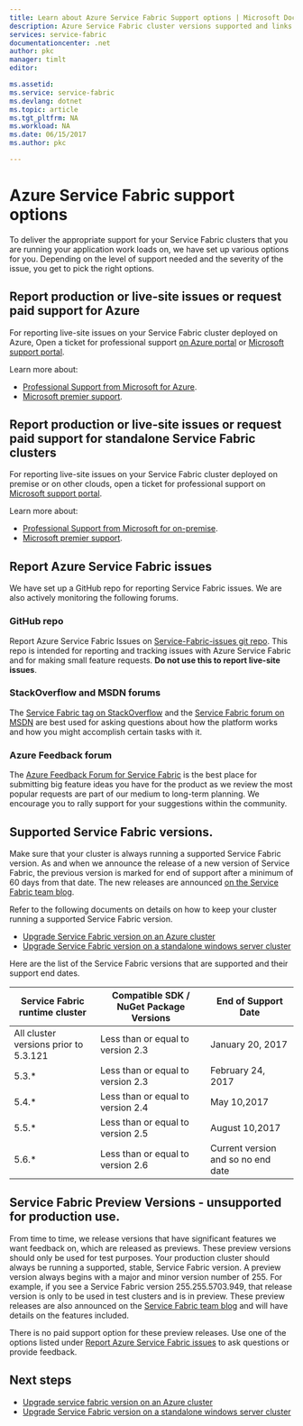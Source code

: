```yaml
---
title: Learn about Azure Service Fabric Support options | Microsoft Docs
description: Azure Service Fabric cluster versions supported and links to file support tickets
services: service-fabric
documentationcenter: .net
author: pkc
manager: timlt
editor: 

ms.assetid: 
ms.service: service-fabric
ms.devlang: dotnet
ms.topic: article
ms.tgt_pltfrm: NA
ms.workload: NA
ms.date: 06/15/2017
ms.author: pkc

---
```

# Azure Service Fabric support options

To deliver the appropriate support for your Service Fabric clusters that you are running your application work loads on, we have set up various options for you. Depending on the level of support needed and the severity of the issue, you get to pick the right options. 


<a id="getlivesitesupportonazure"></a>

## Report production or live-site issues or request paid support for Azure

For reporting live-site issues on your Service Fabric cluster deployed on Azure, Open a ticket for professional support [on Azure portal](https://ms.portal.azure.com/#blade/Microsoft_Azure_Support/HelpAndSupportBlade/overview)
or [Microsoft support portal](http://support.microsoft.com/oas/default.aspx?prid=16146).

Learn more about:
 
- [Professional Support from Microsoft for Azure](https://azure.microsoft.com/en-us/support/plans/?b=16.44).
- [Microsoft premier support](https://support.microsoft.com/en-us/premier).

<a id="getlivesitesupportonprem"></a>

## Report production or live-site issues or request paid support for standalone Service Fabric clusters

For reporting live-site issues on your Service Fabric cluster deployed on premise or on other clouds, open a ticket for professional support on [Microsoft support portal](http://support.microsoft.com/oas/default.aspx?prid=16146).

Learn more about:

- [Professional Support from Microsoft for on-premise](https://support.microsoft.com/en-us/gp/offerprophone?wa=wsignin1.0).
- [Microsoft premier support](https://support.microsoft.com/en-us/premier).


<a id="getsupportonissues"></a>
## Report Azure Service Fabric issues 
We have set up a GitHub repo for reporting Service Fabric issues.  We are also actively monitoring the following forums.

### GitHub repo 
Report Azure Service Fabric Issues on [Service-Fabric-issues git repo](https://github.com/Azure/service-fabric-issues). This repo is intended for reporting and tracking issues with Azure Service Fabric and for making small feature requests. **Do not use this to report live-site issues**.

### StackOverflow and MSDN forums

The [Service Fabric tag on StackOverflow][stackoverflow] and the [Service Fabric forum on MSDN][msdn-forum] are best used for asking questions about how the platform works and how you might accomplish certain tasks with it.

### Azure Feedback forum

The [Azure Feedback Forum for Service Fabric][uservoice-forum] is the best place for submitting big feature ideas you have for the product as we review the most popular requests are part of our medium to long-term planning. We encourage you to rally support for your suggestions within the community.


<a id="releasesuport"></a>
## Supported Service Fabric versions.

Make sure that your cluster is always running a supported Service Fabric version. As and when we announce the release of a new version of Service Fabric, the previous version is marked for end of support after a minimum of 60 days from that date. The new releases are announced [on the Service Fabric team blog](https://blogs.msdn.microsoft.com/azureservicefabric/).

Refer to the following documents on details on how to keep your cluster running a supported Service Fabric version.

- [Upgrade Service Fabric version on an Azure cluster ](service-fabric-cluster-upgrade.md)
- [Upgrade Service Fabric version on a standalone windows server cluster ](service-fabric-cluster-upgrade-windows-server.md)
 
Here are the list of the Service Fabric versions that are supported and their support end dates.

| **Service Fabric runtime cluster** | **Compatible SDK / NuGet Package Versions** | **End of Support Date** |
| --- | --- | --- |
| All cluster versions prior to 5.3.121 |Less than or equal to version  2.3 |January 20, 2017 |
| 5.3.* |Less than or equal to version  2.3 |February 24, 2017 |
| 5.4.* |Less than or equal to version  2.4 |May 10,2017     |
| 5.5.* |Less than or equal to version  2.5 |August 10,2017    |
| 5.6.* |Less than or equal to version  2.6 |Current version and so no end date

<a id="previewversion"></a>
## Service Fabric Preview Versions - unsupported for production use.
From time to time, we release versions that have significant features we want feedback on, which are released as previews. These preview versions should only be used for test purposes. Your production cluster should always be running a supported, stable, Service Fabric version. A preview version always begins with a major and minor version number of 255. For example, if you see a Service Fabric version 255.255.5703.949, that release version is only to be used in test clusters and is in preview. These preview releases are also announced on the [Service Fabric team blog](https://blogs.msdn.microsoft.com/azureservicefabric) and will have details on the features included.

There is no paid support option for these preview releases. Use one of the options listed under [Report Azure Service Fabric issues](https://docs.microsoft.com/en-us/azure/service-fabric/service-fabric-support#report-azure-service-fabric-issues) to ask questions or provide feedback.

## Next steps

- [Upgrade service fabric version on an Azure cluster ](service-fabric-cluster-upgrade.md)
- [Upgrade Service Fabric version on a standalone windows server cluster ](service-fabric-cluster-upgrade-windows-server.md)

<!--references-->
[msdn-forum]: https://social.msdn.microsoft.com/Forums/en-US/home?forum=AzureServiceFabric
[stackoverflow]: http://stackoverflow.com/questions/tagged/azure-service-fabric
[uservoice-forum]: https://feedback.azure.com/forums/293901-service-fabric
[acom-docs]: http://aka.ms/servicefabricdocs
[sample-repos]: http://aka.ms/servicefabricsamples
